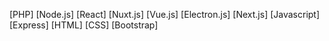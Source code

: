 
[PHP] [Node.js] [React] [Nuxt.js] [Vue.js] [Electron.js] [Next.js] [Javascript] [Express] [HTML] [CSS] [Bootstrap]
